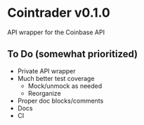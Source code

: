 # Cointrader v0.1.0
API wrapper for the Coinbase API

## To Do (somewhat prioritized)
* Private API wrapper
* Much better test coverage
  * Mock/unmock as needed
  * Reorganize
* Proper doc blocks/comments
* Docs
* CI
